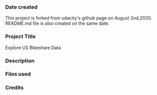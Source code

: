 ### Date created
This project is forked from udacity's github page on August 2nd,2020. README.md file is also created on the same date.

### Project Title
Explore US Bikeshare Data

### Description

### Files used

### Credits

